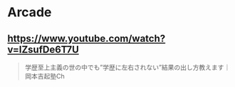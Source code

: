 # Arcade

## https://www.youtube.com/watch?v=IZsufDe6T7U

> 学歴至上主義の世の中でも”学歴に左右されない”結果の出し方教えます｜岡本吉起塾Ch 
